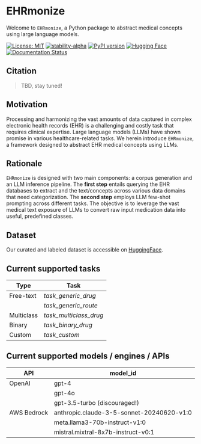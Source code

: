 # EHRmonize

Welcome to `EHRmonize`, a Python package to abstract medical concepts using large language models.

[![License: MIT](https://img.shields.io/badge/License-MIT-yellow.svg)](https://opensource.org/licenses/MIT)
[![stability-alpha](https://img.shields.io/badge/stability-alpha-f4d03f.svg)](https://github.com/mkenney/software-guides/blob/master/STABILITY-BADGES.md#alpha)
[![PyPI version](https://badge.fury.io/py/ehrmonize.svg)](https://badge.fury.io/py/ehrmonize)
[![Hugging Face](https://img.shields.io/badge/Hugging%20Face-EHRmonize-blue)](https://huggingface.co/datasets/AIWongLab/ehrmonize)
[![Documentation Status](https://readthedocs.org/projects/ehrmonize/badge/?version=latest)](https://ehrmonize.readthedocs.io/en/latest/?badge=latest)
## Citation

> TBD, stay tuned!


## Motivation
Processing and harmonizing the vast amounts of data captured in complex electronic health records (EHR) is a challenging and costly task that requires clinical expertise. Large language models (LLMs) have shown promise in various healthcare-related tasks. We herein introduce `EHRmonize`, a framework designed to abstract EHR medical concepts using LLMs.

## Rationale
`EHRmonize` is designed with two main components: a corpus generation and an LLM inference pipeline. The **first step** entails querying the EHR databases to extract and the text/concepts across various data domains that need categorization. The **second step** employs LLM few-shot prompting across different tasks. The objective is to leverage the vast medical text exposure of LLMs to convert raw input medication data into useful, predefined classes.

## Dataset 
Our curated and labeled dataset is accessible on
[HuggingFace](https://huggingface.co/datasets/AIWongLab/ehrmonize).

## Current supported tasks

| Type          | Task                          |
|---------------|-------------------------------|
| Free-text     | *task_generic_drug*            |
|               | *task_generic_route*           |
| Multiclass    | *task_multiclass_drug*               |
| Binary        | *task_binary_drug* |
| Custom        | *task_custom*                      |


## Current supported models / engines / APIs

| API           | model_id                                      |
|---------------|-----------------------------------------------|
| OpenAI        | gpt-4                                         |
|               | gpt-4o                                        |
|               | gpt-3.5-turbo (discouraged!)                  |
| AWS Bedrock   | anthropic.claude-3-5-sonnet-20240620-v1:0     |
|               | meta.llama3-70b-instruct-v1:0                 |
|               | mistral.mixtral-8x7b-instruct-v0:1            |
